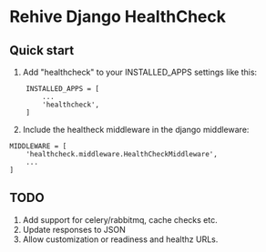 # Rehive Django HealthCheck

## Quick start

1. Add "healthcheck" to your INSTALLED_APPS settings like this:

```
    INSTALLED_APPS = [
        ...
        'healthcheck',
    ]
```

2. Include the healtheck middleware in the django middleware:

```
MIDDLEWARE = [
    'healthcheck.middleware.HealthCheckMiddleware',
    ...
]
```

## TODO

1. Add support for celery/rabbitmq, cache checks etc.
2. Update responses to JSON
3. Allow customization or readiness and healthz URLs.
